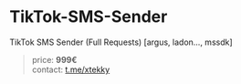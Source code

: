 # TikTok-SMS-Sender
TikTok SMS Sender (Full Requests) [argus, ladon..., mssdk]

> price: **999€**  
> contact: [t.me/xtekky](https://t.me/xtekky)

